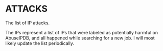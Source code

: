 # ATTACKS
The list of IP attacks.

The IPs represent a list of IPs that were labeled as potentially harmful on AbuseIPDB, and all happened while searching for a new job.
I will most likely update the list periodically.
